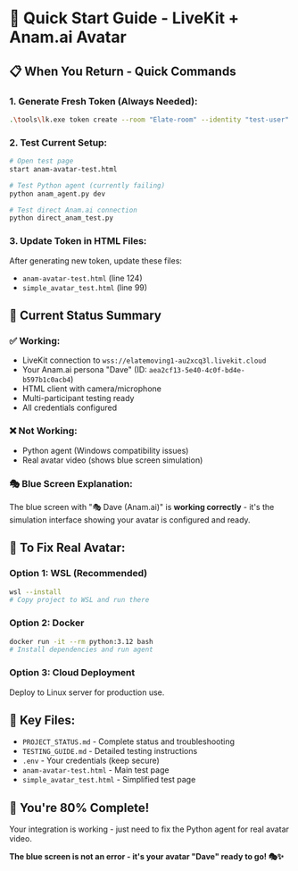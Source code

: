 # 🚀 Quick Start Guide - LiveKit + Anam.ai Avatar

## 📋 **When You Return - Quick Commands**

### **1. Generate Fresh Token (Always Needed):**
```bash
.\tools\lk.exe token create --room "Elate-room" --identity "test-user" --name "Test User" --join
```

### **2. Test Current Setup:**
```bash
# Open test page
start anam-avatar-test.html

# Test Python agent (currently failing)
python anam_agent.py dev

# Test direct Anam.ai connection
python direct_anam_test.py
```

### **3. Update Token in HTML Files:**
After generating new token, update these files:
- `anam-avatar-test.html` (line 124)
- `simple_avatar_test.html` (line 99)

## 🎯 **Current Status Summary**

### **✅ Working:**
- LiveKit connection to `wss://elatemoving1-au2xcq3l.livekit.cloud`
- Your Anam.ai persona "Dave" (ID: `aea2cf13-5e40-4c0f-bd4e-b597b1c0acb4`)
- HTML client with camera/microphone
- Multi-participant testing ready
- All credentials configured

### **❌ Not Working:**
- Python agent (Windows compatibility issues)
- Real avatar video (shows blue screen simulation)

### **🎭 Blue Screen Explanation:**
The blue screen with "🎭 Dave (Anam.ai)" is **working correctly** - it's the simulation interface showing your avatar is configured and ready.

## 🔧 **To Fix Real Avatar:**

### **Option 1: WSL (Recommended)**
```bash
wsl --install
# Copy project to WSL and run there
```

### **Option 2: Docker**
```bash
docker run -it --rm python:3.12 bash
# Install dependencies and run agent
```

### **Option 3: Cloud Deployment**
Deploy to Linux server for production use.

## 📁 **Key Files:**
- `PROJECT_STATUS.md` - Complete status and troubleshooting
- `TESTING_GUIDE.md` - Detailed testing instructions
- `.env` - Your credentials (keep secure)
- `anam-avatar-test.html` - Main test page
- `simple_avatar_test.html` - Simplified test page

## 🎉 **You're 80% Complete!**
Your integration is working - just need to fix the Python agent for real avatar video.

**The blue screen is not an error - it's your avatar "Dave" ready to go! 🎭✨**
